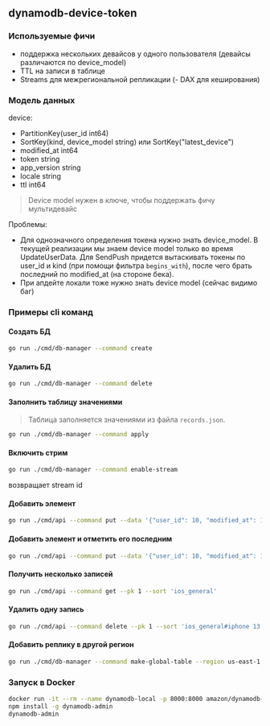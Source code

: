 ## dynamodb-device-token

### Используемые фичи
- поддержка нескольких девайсов у одного пользователя (девайсы различаются по device_model)
- TTL на записи в таблице
- Streams для межрегиональной репликации
(- DAX для кеширования)


### Модель данных

device:
- PartitionKey(user_id int64)
- SortKey(kind, device_model string) или SortKey("latest_device")
- modified_at int64
- token string
- app_version string
- locale string
- ttl int64

> Device model нужен в ключе, чтобы поддержать фичу мультидевайс

Проблемы:
- Для однозначного определения токена нужно знать device_model. В текущей реализации мы знаем device model только во время UpdateUserData. Для SendPush придется вытаскивать токены по user_id и kind (при помощи фильтра `begins_with`), после чего 
брать последний по modified_at (на стороне бека).
- При апдейте локали тоже нужно знать device model (сейчас видимо баг)

### Примеры cli команд

#### Создать БД

```bash
go run ./cmd/db-manager --command create
```

#### Удалить БД

```bash
go run ./cmd/db-manager --command delete
```

#### Заполнить таблицу значениями

> Таблица заполняется значениями из файла `records.json`.

```bash
go run ./cmd/db-manager --command apply
```

#### Включить стрим
```bash
go run ./cmd/db-manager --command enable-stream
```

возвращает stream id

#### Добавить элемент

```bash
go run ./cmd/api --command put --data '{"user_id": 10, "modified_at": 12345, "kind": "android_general", "device_model": "redmi note 5", "token": "AAA-BBB-CCC-DDDEF", "app_version": "", "locale": "ru"}'
```

#### Добавить элемент и отметить его последним
```bash
go run ./cmd/api --command put --data '{"user_id": 10, "modified_at": 12345, "kind": "android_general", "device_model": "redmi note 5", "token": "AAA-BBB-CCC-DDDEF", "app_version": "", "locale": "ru", "latest": true}'
```

#### Получить несколько записей
```bash
go run ./cmd/api --command get --pk 1 --sort 'ios_general'
```

#### Удалить одну запись
```bash
go run ./cmd/api --command delete --pk 1 --sort 'ios_general#iphone 13'
```

#### Добавить реплику в другой регион
```bash
go run ./cmd/db-manager --command make-global-table --region us-east-1 --replica-region eu-central-1
```

### Запуск в Docker

```bash
docker run -it --rm --name dynamodb-local -p 8000:8000 amazon/dynamodb-local:latest -jar DynamoDBLocal.jar -sharedDb
npm install -g dynamodb-admin
dynamodb-admin
```